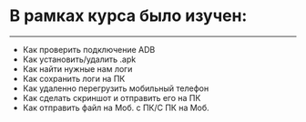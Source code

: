 <h1>В рамках курса было изучен:</h1>

<hr>
<ul dir="auto">
<li>Как проверить подключение ADB</li>
<li>Как установить/удалить .apk</li>
<li>Как найти нужные нам логи</li>
<li>Как сохранить логи на ПК</li>
<li>Как удаленно перегрузить мобильный телефон</li>
<li>Как сделать скриншот и отправить его на ПК</li>
<li>Как отправить файл на Моб. с ПК/С ПК на Моб.</li>
</ul>
